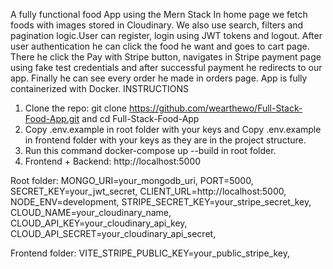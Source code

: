 A fully functional food App using the Mern Stack In home page we fetch foods with images stored in Cloudinary. We also use search, filters and pagination logic.User can register, login using JWT tokens and logout.  After user authentication he can click the food he want and goes to cart page. There he click the Pay with Stripe button, navigates in Stripe payment page using fake test credentials and after successful payment he redirects to our app. Finally he can see every order he made in orders page. App is fully containerized with Docker.
INSTRUCTIONS 
1. Clone the repo:
 git clone https://github.com/wearthewo/Full-Stack-Food-App.git and
 cd Full-Stack-Food-App
2. Copy .env.example in root folder with your keys and Copy .env.example in frontend folder with your keys as they are in the project structure.
3. Run this command docker-compose up --build in root folder.
4. Frontend + Backend: http://localhost:5000

Root folder:
MONGO_URI=your_mongodb_uri,
PORT=5000,
SECRET_KEY=your_jwt_secret,
CLIENT_URL=http://localhost:5000,
NODE_ENV=development,
STRIPE_SECRET_KEY=your_stripe_secret_key,
CLOUD_NAME=your_cloudinary_name,
CLOUD_API_KEY=your_cloudinary_api_key,
CLOUD_API_SECRET=your_cloudinary_api_secret,

Frontend folder: 
VITE_STRIPE_PUBLIC_KEY=your_public_stripe_key,
